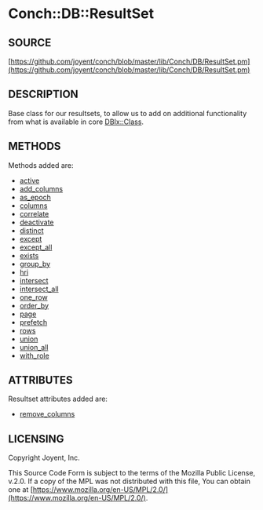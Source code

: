 # Conch::DB::ResultSet

## SOURCE

[https://github.com/joyent/conch/blob/master/lib/Conch/DB/ResultSet.pm](https://github.com/joyent/conch/blob/master/lib/Conch/DB/ResultSet.pm)

## DESCRIPTION

Base class for our resultsets, to allow us to add on additional functionality from what is
available in core [DBIx::Class](https://metacpan.org/pod/DBIx%3A%3AClass).

## METHODS

Methods added are:

- [active](../modules/Conch%3A%3ADB%3A%3AHelper%3A%3AResultSet%3A%3ADeactivatable#active)
- [add\_columns](https://metacpan.org/pod/DBIx%3A%3AClass%3A%3AHelper%3A%3AResultSet%3A%3AShortcut#add_columns)
- [as\_epoch](../modules/Conch%3A%3ADB%3A%3AHelper%3A%3AResultSet%3A%3AAsEpoch#as_epoch)
- [columns](https://metacpan.org/pod/DBIx%3A%3AClass%3A%3AHelper%3A%3AResultSet%3A%3AShortcut#columns)
- [correlate](https://metacpan.org/pod/DBIx%3A%3AClass%3A%3AHelper%3A%3AResultSet%3A%3ACorrelateRelationship#correlate)
- [deactivate](../modules/Conch%3A%3ADB%3A%3AHelper%3A%3AResultSet%3A%3ADeactivatable#deactivate)
- [distinct](https://metacpan.org/pod/DBIx%3A%3AClass%3A%3AHelper%3A%3AResultSet%3A%3AShortcut#distinct)
- [except](https://metacpan.org/pod/DBIx%3A%3AClass%3A%3AHelper%3A%3AResultSet%3A%3ASetOperations#except)
- [except\_all](https://metacpan.org/pod/DBIx%3A%3AClass%3A%3AHelper%3A%3AResultSet%3A%3ASetOperations#except_all)
- [exists](../modules/Conch%3A%3ADB%3A%3AHelper%3A%3AResultSet%3A%3AResultsExist#exists)
- [group\_by](https://metacpan.org/pod/DBIx%3A%3AClass%3A%3AHelper%3A%3AResultSet%3A%3AShortcut#group_by)
- [hri](https://metacpan.org/pod/DBIx%3A%3AClass%3A%3AHelper%3A%3AResultSet%3A%3AShortcut#hri)
- [intersect](https://metacpan.org/pod/DBIx%3A%3AClass%3A%3AHelper%3A%3AResultSet%3A%3ASetOperations#intersect)
- [intersect\_all](https://metacpan.org/pod/DBIx%3A%3AClass%3A%3AHelper%3A%3AResultSet%3A%3ASetOperations#intersect_all)
- [one\_row](https://metacpan.org/pod/DBIx%3A%3AClass%3A%3AHelper%3A%3AResultSet%3A%3AOneRow#one_row)
- [order\_by](https://metacpan.org/pod/DBIx%3A%3AClass%3A%3AHelper%3A%3AResultSet%3A%3AShortcut#order_by)
- [page](https://metacpan.org/pod/DBIx%3A%3AClass%3A%3AHelper%3A%3AResultSet%3A%3AShortcut#page)
- [prefetch](https://metacpan.org/pod/DBIx%3A%3AClass%3A%3AHelper%3A%3AResultSet%3A%3AShortcut#prefetch)
- [rows](https://metacpan.org/pod/DBIx%3A%3AClass%3A%3AHelper%3A%3AResultSet%3A%3AShortcut#rows)
- [union](https://metacpan.org/pod/DBIx%3A%3AClass%3A%3AHelper%3A%3AResultSet%3A%3ASetOperations#union)
- [union\_all](https://metacpan.org/pod/DBIx%3A%3AClass%3A%3AHelper%3A%3AResultSet%3A%3ASetOperations#union_all)
- [with\_role](../modules/Conch%3A%3ADB%3A%3AHelper%3A%3AResultSet%3A%3AWithRole#with_role)

## ATTRIBUTES

Resultset attributes added are:

- [remove\_columns](https://metacpan.org/pod/DBIx%3A%3AClass%3A%3AHelper%3A%3AResultSet%3A%3ARemoveColumns#remove_columns)

## LICENSING

Copyright Joyent, Inc.

This Source Code Form is subject to the terms of the Mozilla Public License,
v.2.0. If a copy of the MPL was not distributed with this file, You can obtain
one at [https://www.mozilla.org/en-US/MPL/2.0/](https://www.mozilla.org/en-US/MPL/2.0/).
